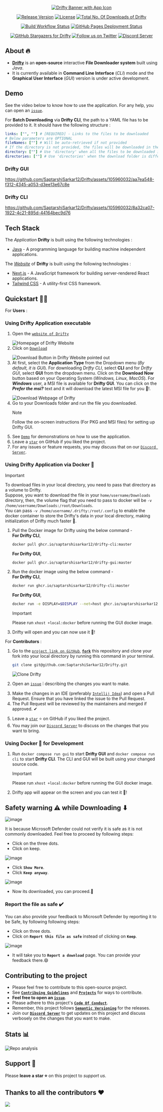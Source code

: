 <a href="https://saptarshisarkar12.github.io/Drifty/">
    <p align="center">
        <img src="https://github.com/SaptarshiSarkar12/Drifty/assets/105960032/92b11509-2115-4f80-8188-19821b258332" alt="Drifty Banner with App Icon">
    </p>
</a>


<p align="center">
    <a href="https://github.com/SaptarshiSarkar12/Drifty/releases/latest/"><img src="https://img.shields.io/github/v/release/SaptarshiSarkar12/Drifty?          color=%23FFFF0g&amp;label=Drifty" alt="Release Version"></a>
    <a href="https://github.com/SaptarshiSarkar12/Drifty/blob/master/LICENSE"><img src="https://img.shields.io/github/license/SaptarshiSarkar12/Drifty" alt="License"></a>
    <a href="https://github.com/SaptarshiSarkar12/Drifty/releases/latest/"><img src="https://img.shields.io/github/downloads/SaptarshiSarkar12/Drifty/total" alt="Total No. Of Downloads of Drifty"></a>    
</p>

<p align="center">
    <a href="https://github.com/SaptarshiSarkar12/Drifty/actions/workflows/build.yml"><img src="https://github.com/SaptarshiSarkar12/Drifty/actions/workflows/build.yml/badge.svg" alt="Build Workflow Status"/></a> 
    <a href="https://saptarshisarkar12.github.io/Drifty/"><img src="https://img.shields.io/github/deployments/SaptarshiSarkar12/Drifty/github-pages?label=Website Deployment" alt="GitHub Pages Deployment Status"></a>
</p>

<p align="center">
    <a href="https://github.com/SaptarshiSarkar12/Drifty/stargazers"><img src="https://img.shields.io/github/stars/SaptarshiSarkar12/Drifty?    label=Leave%20a%20star&amp;style=social" alt="GitHub Stargazers for Drifty"></a> 
    <a href="https://twitter.com/SSarkar2007"><img src="https://img.shields.io/twitter/follow/SSarkar2007?style=social" alt="Follow us on Twitter"></a> 
    <a href="https://discord.gg/DeT4jXPfkG"><img src="https://img.shields.io/discord/1034035416300519454?label=Discord&amp;logo=discord" alt="Discord Server"></a>
</p>

## About 🔥

- [**Drifty**](https://github.com/SaptarshiSarkar12/Drifty/) is an **open-source** interactive **File Downloader system** built using _Java_. 
- It is currently available in **Command Line Interface** (_CLI_) mode and the **Graphical User Interface** (_GUI_) version is under active development. 

## Demo
See the video below to know how to use the application. For any help, you can open an [`issue`](https://github.com/SaptarshiSarkar12/Drifty/issues/new/choose/).

For **Batch Downloading** via **Drifty CLI**, the path to a YAML file has to be provided to it.
It should have the following structure :
```yaml
links: ["", ""] # [REQUIRED] - Links to the files to be downloaded
# Below parameters are OPTIONAL
fileNames: [""] # Will be auto-retrieved if not provided
# If the directory is not provided, the files will be downloaded in the default downloads folder.
directory: [""] # Use 'directory' when all the files to be downloaded in the same folder.
directories: [""] # Use 'directories' when the download folder is different for each of the files
```
### Drifty GUI

https://github.com/SaptarshiSarkar12/Drifty/assets/105960032/aa7ea548-f312-4345-a053-d3ee13e67c8e

### Drifty CLI

https://github.com/SaptarshiSarkar12/Drifty/assets/105960032/8a32ca07-1922-4c21-895d-44164bec9d76

## Tech Stack

The _Application_ **Drifty** is built using the following technologies :
- [Java](https://www.oracle.com/java/#rc30p1) - A programming language for building machine independent applications.

The [_Website_](https://saptarshisarkar12.github.io/Drifty/) of **Drifty** is built using the following technologies :
- [Next.js](https://nextjs.org/) - A JavaScript framework for building server-rendered React applications.
- [Tailwind CSS](https://tailwindcss.com/) - A utility-first CSS framework.

## Quickstart 🚀🚀
For **Users** :
### Using Drifty Application executable
1. Open the [`website of Drifty`](https://saptarshisarkar12.github.io/Drifty/) </p>
    ![Homepage of Drifty Website](https://github.com/SaptarshiSarkar12/Drifty/assets/105960032/b3a63e16-7cb7-4ad9-b00e-ed4d4d690bd3)
2. Click on [`Download`](https://saptarshisarkar12.github.io/Drifty/#download) </p>
    ![Download Button in Drifty Website pointed out](https://github.com/SaptarshiSarkar12/Drifty/assets/105960032/7b850e1c-a034-4085-ae25-9e5090891faa)
4. At first, select the **Application Type** from the Dropdown menu (_By default, it is GUI_). For downloading _Drifty CLI_, select **CLI** and for _Drifty GUI_, select **GUI** from the dropdown menu. Click on the **Download Now** button based on your Operating System (_Windows, Linux, MacOS_). For **_Windows_** user, a MSI file is available for **Drifty GUI**. You can click on the **_Prefer the msi?_** text and it will download the latest MSI file for you 🎉!.</p>
    ![Download Webpage of Drifty](https://github.com/SaptarshiSarkar12/Drifty/assets/105960032/f8eb6151-ac6c-4383-a5d7-d03718f64cab)
5. Go to your Downloads folder and run the file you downloaded.
   > [!NOTE]   
   > Follow the on-screen instructions (For PKG and MSI files) for setting up Drifty GUI.
6. See [`Demo`](https://saptarshisarkar12.github.io/Drifty/#demo) for demonstrations on how to use the application.
7. Leave a [`star`](https://github.com/SaptarshiSarkar12/Drifty/stargazers) on GitHub if you liked the project.
8. For any issues or feature requests, you may discuss that on our [`Discord Server`](https://discord.gg/DeT4jXPfkG).

### Using Drifty Application via Docker 🐋

> [!IMPORTANT]   
> To download files in your local directory, you need to pass that directory as a volume to Drifty.   
> Suppose, you want to download the file in your `home/username/Downloads` directory, then, the volume flag that you need to pass to docker will be `-v /home/username/Downloads:/root/Downloads`.   
> You can pass `-v /home/username/.drifty:/root/.config` to enable the docker container to store the Drifty's data in your local directory, making initialization of Drifty much faster 🚀.

1. Pull the Docker image for Drifty using the below command -   
    **For Drifty CLI**,
    ```bash
    docker pull ghcr.io/saptarshisarkar12/drifty-cli:master
    ```
    **For Drifty GUI**,
    ```bash
    docker pull ghcr.io/saptarshisarkar12/drifty-gui:master
    ```
2. Run the docker image using the below command -   
    **For Drifty CLI**,
    ```bash
    docker run ghcr.io/saptarshisarkar12/drifty-cli:master
    ```
    **For Drifty GUI**,
    ```bash
    docker run -e DISPLAY=$DISPLAY --net=host ghcr.io/saptarshisarkar12/drifty-gui:master
    ```
    > [!IMPORTANT]  
    > Please run `xhost +local:docker` before running the GUI docker image.
3. Drifty will open and you can now use it 🎉!

For **Contributors** : 
1. Go to the [`project link on GitHub`](https://github.com/SaptarshiSarkar12/Drifty), [**`fork`**](https://github.com/SaptarshiSarkar12/Drifty/fork) this repository and clone your fork into your local directory by running this command in your terminal.
    ```bash
    git clone git@github.com:SaptarshiSarkar12/Drifty.git
    ```
    ![Clone Drifty](https://user-images.githubusercontent.com/105960032/194497334-856c610e-39cd-4538-a998-18afb10dac04.gif) </p>
2. Open an [`issue`](https://github.com/SaptarshiSarkar12/Drifty/issues/new/choose) ❕ describing the changes you want to make. </p>
3. Make the changes in an IDE (preferably [`Intellij Idea`](https://www.jetbrains.com/idea/)) and open a Pull Request. Ensure that you have linked the issue to the Pull Request.
4. The Pull Request will be reviewed by the maintainers and merged if approved. ✔ </p>
5. Leave a [`star`](https://github.com/SaptarshiSarkar12/Drifty/stargazers) ⭐ on GitHub if you liked the project. </br>
6. You may join our [`Discord Server`](https://discord.gg/DeT4jXPfkG) to discuss on the changes that you want to bring.

### Using Docker 🐋 for Development
1. Run `docker compose run gui` to start **Drifty GUI** and `docker compose run cli` to start **Drifty CLI**. The CLI and GUI will be built using your changed source code.
    > [!IMPORTANT]   
    > Please run `xhost +local:docker` before running the GUI docker image.
2. Drifty app will appear on the screen and you can test it 🎉!

## Safety warning ⚠ while Downloading ⬇

![image](https://user-images.githubusercontent.com/58129377/193471489-87ee10a0-f719-47ef-9d46-e5b71c611d4b.png)

It is because Microsoft Defender could not verify it is safe as it is not commonly downloaded. Feel free to proceed by following steps:
- Click on the three dots. 
- Click on keep.

![image](https://user-images.githubusercontent.com/58129377/193471652-d88981c3-d903-406f-bc06-53cf77db9bf6.png)

- Click **`Show More`**.
- Click **`Keep anyway`**.

![image](https://user-images.githubusercontent.com/58129377/193471671-e047003c-95e7-43ed-8d37-d3f401b36164.png)

- Now its downloaded, you can proceed.🎉

### Report the file as safe ✔️

You can also provide your feedback to Microsoft Defender by reporting it to be Safe, by following following steps:
- Click on three dots.
- Click on **`Report this file as safe`** instead of clicking on **`Keep`**.

![image](https://user-images.githubusercontent.com/58129377/193471838-63ba50ba-e303-48b4-b7c1-b71e6c0663e7.png)

- It will take you to **`Report a download`** page. You can provide your feedback there.😄

## Contributing to the project
- Please feel free to contribute to this open-source project. 
- See [**`Contribuing Guidelines`**](https://github.com/SaptarshiSarkar12/Drifty/blob/master/CONTRIBUTING.md) and [**`Projects`**](https://github.com/users/SaptarshiSarkar12/projects/3) for ways to contribute. 
- **Feel free to open an [`issue`](https://github.com/SaptarshiSarkar12/Drifty/issues/new/choose)**. 
- Please adhere to this project's [**`Code Of Conduct`**](https://github.com/SaptarshiSarkar12/Drifty/blob/master/CODE_OF_CONDUCT.md). 
- Remember, this project follows [**`Semantic Versioning`**](https://semver.org/) for the releases. 
- Join our [**`Discord Server`**](https://discord.gg/DeT4jXPfkG) to get updates on this project and discuss verbosely on the changes that you want to make.

## Stats 📊
![Repo analysis](https://repobeats.axiom.co/api/embed/9b39d68e1ca7e9523e4454b352930d61109915a1.svg)

## Support 🙏
Please **leave a star ⭐** on this project to _support us_.

## Thanks to all the contributors ❤️
<a href = "https://github.com/SaptarshiSarkar12/Drifty/graphs/contributors">
   <img src = "https://contrib.rocks/image?repo=SaptarshiSarkar12/Drifty"/>
</a>
